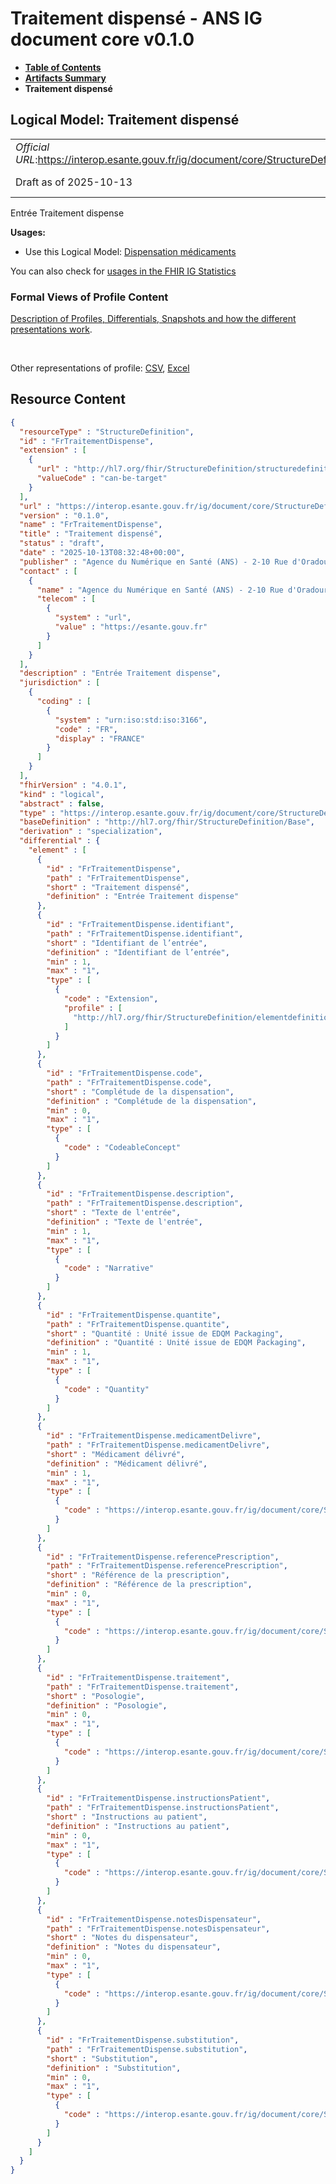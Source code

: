 # Traitement dispensé - ANS IG document core v0.1.0

* [**Table of Contents**](toc.md)
* [**Artifacts Summary**](artifacts.md)
* **Traitement dispensé**

## Logical Model: Traitement dispensé 

| | |
| :--- | :--- |
| *Official URL*:https://interop.esante.gouv.fr/ig/document/core/StructureDefinition/FrTraitementDispense | *Version*:0.1.0 |
| Draft as of 2025-10-13 | *Computable Name*:FrTraitementDispense |

 
Entrée Traitement dispense 

**Usages:**

* Use this Logical Model: [Dispensation médicaments](StructureDefinition-FrDispensationMedicaments.md)

You can also check for [usages in the FHIR IG Statistics](https://packages2.fhir.org/xig/ans.document.fr.core|current/StructureDefinition/FrTraitementDispense)

### Formal Views of Profile Content

 [Description of Profiles, Differentials, Snapshots and how the different presentations work](http://build.fhir.org/ig/FHIR/ig-guidance/readingIgs.html#structure-definitions). 

 

Other representations of profile: [CSV](StructureDefinition-FrTraitementDispense.csv), [Excel](StructureDefinition-FrTraitementDispense.xlsx) 



## Resource Content

```json
{
  "resourceType" : "StructureDefinition",
  "id" : "FrTraitementDispense",
  "extension" : [
    {
      "url" : "http://hl7.org/fhir/StructureDefinition/structuredefinition-type-characteristics",
      "valueCode" : "can-be-target"
    }
  ],
  "url" : "https://interop.esante.gouv.fr/ig/document/core/StructureDefinition/FrTraitementDispense",
  "version" : "0.1.0",
  "name" : "FrTraitementDispense",
  "title" : "Traitement dispensé",
  "status" : "draft",
  "date" : "2025-10-13T08:32:48+00:00",
  "publisher" : "Agence du Numérique en Santé (ANS) - 2-10 Rue d'Oradour-sur-Glane, 75015 Paris",
  "contact" : [
    {
      "name" : "Agence du Numérique en Santé (ANS) - 2-10 Rue d'Oradour-sur-Glane, 75015 Paris",
      "telecom" : [
        {
          "system" : "url",
          "value" : "https://esante.gouv.fr"
        }
      ]
    }
  ],
  "description" : "Entrée Traitement dispense",
  "jurisdiction" : [
    {
      "coding" : [
        {
          "system" : "urn:iso:std:iso:3166",
          "code" : "FR",
          "display" : "FRANCE"
        }
      ]
    }
  ],
  "fhirVersion" : "4.0.1",
  "kind" : "logical",
  "abstract" : false,
  "type" : "https://interop.esante.gouv.fr/ig/document/core/StructureDefinition/FrTraitementDispense",
  "baseDefinition" : "http://hl7.org/fhir/StructureDefinition/Base",
  "derivation" : "specialization",
  "differential" : {
    "element" : [
      {
        "id" : "FrTraitementDispense",
        "path" : "FrTraitementDispense",
        "short" : "Traitement dispensé",
        "definition" : "Entrée Traitement dispense"
      },
      {
        "id" : "FrTraitementDispense.identifiant",
        "path" : "FrTraitementDispense.identifiant",
        "short" : "Identifiant de l’entrée",
        "definition" : "Identifiant de l’entrée",
        "min" : 1,
        "max" : "1",
        "type" : [
          {
            "code" : "Extension",
            "profile" : [
              "http://hl7.org/fhir/StructureDefinition/elementdefinition-identifier"
            ]
          }
        ]
      },
      {
        "id" : "FrTraitementDispense.code",
        "path" : "FrTraitementDispense.code",
        "short" : "Complétude de la dispensation",
        "definition" : "Complétude de la dispensation",
        "min" : 0,
        "max" : "1",
        "type" : [
          {
            "code" : "CodeableConcept"
          }
        ]
      },
      {
        "id" : "FrTraitementDispense.description",
        "path" : "FrTraitementDispense.description",
        "short" : "Texte de l'entrée",
        "definition" : "Texte de l'entrée",
        "min" : 1,
        "max" : "1",
        "type" : [
          {
            "code" : "Narrative"
          }
        ]
      },
      {
        "id" : "FrTraitementDispense.quantite",
        "path" : "FrTraitementDispense.quantite",
        "short" : "Quantité : Unité issue de EDQM Packaging",
        "definition" : "Quantité : Unité issue de EDQM Packaging",
        "min" : 1,
        "max" : "1",
        "type" : [
          {
            "code" : "Quantity"
          }
        ]
      },
      {
        "id" : "FrTraitementDispense.medicamentDelivre",
        "path" : "FrTraitementDispense.medicamentDelivre",
        "short" : "Médicament délivré",
        "definition" : "Médicament délivré",
        "min" : 1,
        "max" : "1",
        "type" : [
          {
            "code" : "https://interop.esante.gouv.fr/ig/document/core/StructureDefinition/FrProduitSante"
          }
        ]
      },
      {
        "id" : "FrTraitementDispense.referencePrescription",
        "path" : "FrTraitementDispense.referencePrescription",
        "short" : "Référence de la prescription",
        "definition" : "Référence de la prescription",
        "min" : 0,
        "max" : "1",
        "type" : [
          {
            "code" : "https://interop.esante.gouv.fr/ig/document/core/StructureDefinition/FrReferenceItemPrescription"
          }
        ]
      },
      {
        "id" : "FrTraitementDispense.traitement",
        "path" : "FrTraitementDispense.traitement",
        "short" : "Posologie",
        "definition" : "Posologie",
        "min" : 0,
        "max" : "1",
        "type" : [
          {
            "code" : "https://interop.esante.gouv.fr/ig/document/core/StructureDefinition/FrTraitement"
          }
        ]
      },
      {
        "id" : "FrTraitementDispense.instructionsPatient",
        "path" : "FrTraitementDispense.instructionsPatient",
        "short" : "Instructions au patient",
        "definition" : "Instructions au patient",
        "min" : 0,
        "max" : "1",
        "type" : [
          {
            "code" : "https://interop.esante.gouv.fr/ig/document/core/StructureDefinition/FrInstructionsPatient"
          }
        ]
      },
      {
        "id" : "FrTraitementDispense.notesDispensateur",
        "path" : "FrTraitementDispense.notesDispensateur",
        "short" : "Notes du dispensateur",
        "definition" : "Notes du dispensateur",
        "min" : 0,
        "max" : "1",
        "type" : [
          {
            "code" : "https://interop.esante.gouv.fr/ig/document/core/StructureDefinition/FrNotesDispensateur"
          }
        ]
      },
      {
        "id" : "FrTraitementDispense.substitution",
        "path" : "FrTraitementDispense.substitution",
        "short" : "Substitution",
        "definition" : "Substitution",
        "min" : 0,
        "max" : "1",
        "type" : [
          {
            "code" : "https://interop.esante.gouv.fr/ig/document/core/StructureDefinition/FrActeSubstitution"
          }
        ]
      }
    ]
  }
}

```
